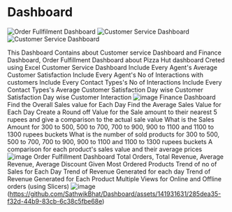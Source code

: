 # Dashboard
![Order Fullfilment Dashboard](https://github.com/SathwikBhat/Dashboard/assets/141931631/7ef601f4-68da-466a-9e1c-588973f9d988)
![Customer Service Dashboard](https://github.com/SathwikBhat/Dashboard/assets/141931631/7c691c00-6725-4c60-ad36-16c5fbdb7374)
![Customer Service Dashboard](https://github.com/SathwikBhat/Dashboard/assets/141931631/480255d3-1b40-46c3-9e61-b923f89edfb2)

This Dashboard Contains about Customer service Dashboard and Finance Dashboard, Order Fulfillment Dashboard about Pizza Hut
dashboard Creted using Excel
Customer Service Dashboard
Include Every Agent's Average Customer Satisfaction
Include Every Agent's No of Interactions with customers
Include Every Contact Types's No of Interactions 
Include Every Contact Types's Average Customer Satisfaction
Day wise Customer Satisfaction
Day wise Customer Interaction
![image](https://github.com/SathwikBhat/Dashboard/assets/141931631/2c382cdd-c0d2-45ee-94df-97178aacbe53)
Finance Dashboard
Find the Overall Sales value for Each Day
Find the Average Sales Value for Each Day
Create a Round off Value for the Sale amount to their nearest 5 rupees and give a comparison to the actual sale value
What is the Sales Amount for 300 to 500, 500 to 700, 700 to 900, 900 to 1100 and 1100 to 1300 rupees buckets
What is the number of sold products for 300 to 500, 500 to 700, 700 to 900, 900 to 1100 and 1100 to 1300 rupees buckets
A comparison for each product's sales value and their average prices
![image](https://github.com/SathwikBhat/Dashboard/assets/141931631/e48c31f6-8e76-461f-afce-3f479675fd6c)
Order Fulfillment Dashboard
Total Orders, Total Revenue, Average Revenue, Average Discount Given
Most Ordered Products
Trend of no of Sales for Each Day
Trend of Revenue Generated for each day
Trend of Revenue Generated for Each Product
Multiple Views for Online and Offline orders (using Slicers)
![image](https://github.com/SathwikBhat/Dashboard/assets/141931631/9599d63e-b28f-4a4b-979a-2ce9274fe5ff)
(https://github.com/SathwikBhat/Dashboard/assets/141931631/285dea35-f32d-44b9-83cb-6c38c5fbe68e)
